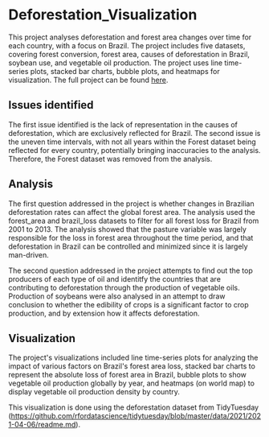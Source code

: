 # Deforestation_Visualization

This project analyses deforestation and forest area changes over time for each country, with a focus on Brazil. The project includes five datasets, covering forest conversion, forest area, causes of deforestation in Brazil, soybean use, and vegetable oil production. The project uses line time-series plots, stacked bar charts, bubble plots, and heatmaps for visualization. The full project can be found [here](https://github.com/shecheeyee/Deforestation_Visualization/blob/main/DSA2101-Group-Project.md#dsa2101-group-project-deforestation).

## Issues identified
The first issue identified is the lack of representation in the causes of deforestation, which are exclusively reflected for Brazil. 
The second issue is the uneven time intervals, with not all years within the Forest dataset being reflected for every country, potentially bringing inaccuracies to the analysis. Therefore, the Forest dataset was removed from the analysis.

## Analysis
The first question addressed in the project is whether changes in Brazilian deforestation rates can affect the global forest area. The analysis used the forest_area and brazil_loss datasets to filter for all forest loss for Brazil from 2001 to 2013. The analysis showed that the pasture variable was largely responsible for the loss in forest area throughout the time period, and that deforestation in Brazil can be controlled and minimized since it is largely man-driven.

The second question addressed in the project attempts to find out the top producers of each type of oil and identitfy the countries that are contributing to deforestation through the production of vegetable oils. Production of soybeans were also analysed in an attempt to draw conclusion to whether the edibility of crops is a significant factor to crop production, and by extension how it affects deforestation. 

## Visualization
The project's visualizations included line time-series plots for analyzing the impact of various factors on Brazil's forest area loss, stacked bar charts to represent the absolute loss of forest area in Brazil, bubble plots to show vegetable oil production globally by year, and heatmaps (on world map) to display vegetable oil production density by country.



This visualization is done using the deforestation dataset from TidyTuesday (https://github.com/rfordatascience/tidytuesday/blob/master/data/2021/2021-04-06/readme.md).
